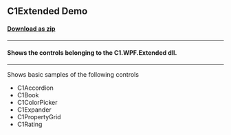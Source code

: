 ## C1Extended Demo
#### [Download as zip](https://grapecity.github.io/DownGit/#/home?url=https://github.com/GrapeCity/ComponentOne-WPF-Samples/tree/master/NET_4.6.2/C1.WPF.Extended/CS/ExtendedSamples)
____
#### Shows the controls belonging to the C1.WPF.Extended dll.
____
Shows basic samples of the following controls

* C1Accordion
* C1Book
* C1ColorPicker
* C1Expander
* C1PropertyGrid
* C1Rating
